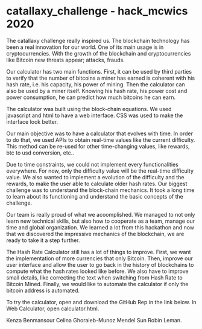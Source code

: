 # catallaxy_challenge - hack_mcwics 2020



The catallaxy challenge really inspired us. The blockchain technology has been a real innovation for our world. One of its main usage is in cryptocurrencies. With the growth of the blockchain and cryptocurrencies like Bitcoin new threats appear; attacks, frauds.

Our calculator has two main functions. First, it can be used by third parties to verify that the number of bitcoins a miner has earned is coherent with his hash rate, i.e. his capacity, his power of mining. Then the calculator can also be used by a miner itself. Knowing his hash rate, his power cost and power consumption, he can predict how much bitcoins he can earn.

The calculator was built using the block-chain equations. We used javascript and html to have a web interface. CSS was used to make the interface look better.

Our main objective was to have a calculator that evolves with time. In order to do that, we used APIs to obtain real-time values like the current difficulty. This method can be re-used for other time-changing values, like rewards, btc to usd conversion, etc..

Due to time constraints, we could not implement every functionalities everywhere. For now, only the difficulty value will be the real-time difficulty value. We also wanted to implement a evolution of the difficulty and the rewards, to make the user able to calculate older hash rates. Our biggest challenge was to understand the block-chain mechanics. It took a long time to learn about its functioning and understand the basic concepts of the challenge.

Our team is really proud of what we acoomplished. We managed to not only learn new technical skills, but also how to cooperate as a team, manage our time and global organization. We learned a lot from this hackathon and now that we discovered the impressive mechanics of the blockchain, we are ready to take it a step further.

The Hash Rate Calculator still has a lot of things to improve. First, we want the implementation of more currencies that only Bitcoin. Then, improve our user interface and allow the user to go back in the history of blockchains to compute what the hash rates looked like before. We also have to improve small details, like correcting the text when switching from Hash Rate to Bitcoin Mined. Finally, we would like to automate the calculator if only the bitcoin address is automated.

To try the calculator, open and download the GitHub Rep in the link below. In Web Calculator, open calculator.html.

Kenza Benmansour 
Celina Ghoraieb-Munoz 
Mendel Sun 
Robin Leman.
